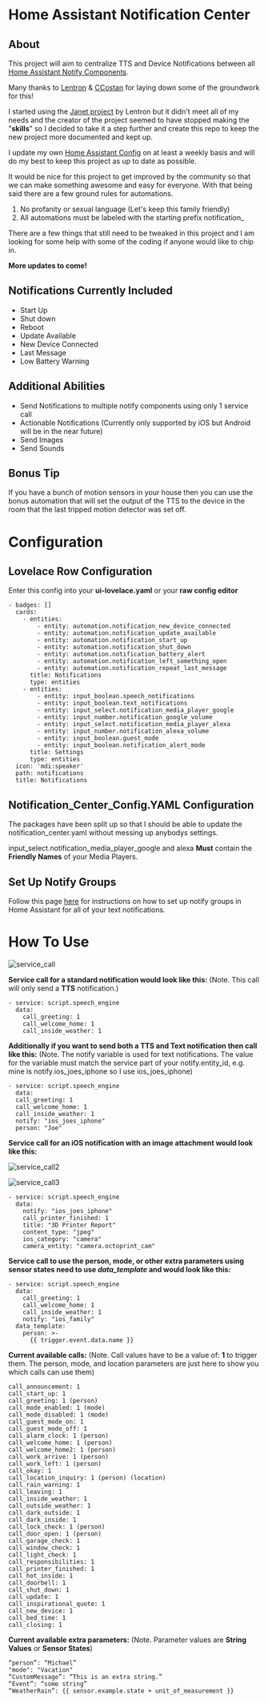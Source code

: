 # Home Assistant Notification Center

## About

This project will aim to centralize TTS and Device Notifications between all [Home Assistant Notify Components](https://www.home-assistant.io/components/notify/).

Many thanks to [Lentron](https://github.com/Lentron) & [CCostan](https://github.com/CCOSTAN) for laying down some of the groundwork for this!

I started using the [Janet project](https://community.home-assistant.io/t/janet-the-good-place/38904/2) by Lentron but it didn't meet all of my needs and the creator of the project seemed to have stopped making the "**skills**" so I decided to take it a step further and create this repo to keep the new project more documented and kept up.

I update my own [Home Assistant Config](https://github.com/3vasi0n89/home-assistant-config-files) on at least a weekly basis and will do my best to keep this project as up to date as possible.

It would be nice for this project to get improved by the community so that we can make something awesome and easy for everyone.
With that being said there are a few ground rules for automations.

1. No profanity or sexual language (Let's keep this family friendly)
2. All automations must be labeled with the starting prefix notification_

There are a few things that still need to be tweaked in this project and I am looking for some help with some of the coding if anyone would like to chip in.

**More updates to come!**

## Notifications Currently Included

* Start Up
* Shut down
* Reboot
* Update Available
* New Device Connected
* Last Message
* Low Battery Warning

## Additional Abilities

* Send Notifications to multiple notify components using only 1 service call
* Actionable Notifications (Currently only supported by iOS but Android will be in the near future)
* Send Images
* Send Sounds

## Bonus Tip

If you have a bunch of motion sensors in your house then you can use the bonus automation that will set the output of the TTS to the device in the room that the last tripped motion detector was set off.


# Configuration
## Lovelace Row Configuration

Enter this config into your **ui-lovelace.yaml** or your **raw config editor**

```
- badges: []
  cards:
    - entities:
        - entity: automation.notification_new_device_connected
        - entity: automation.notification_update_available
        - entity: automation.notification_start_up
        - entity: automation.notification_shut_down
        - entity: automation.notification_battery_alert
        - entity: automation.notification_left_something_open
        - entity: automation.notification_repeat_last_message
      title: Notifications
      type: entities
    - entities:
        - entity: input_boolean.speech_notifications
        - entity: input_boolean.text_notifications
        - entity: input_select.notification_media_player_google
        - entity: input_number.notification_google_volume
        - entity: input_select.notification_media_player_alexa
        - entity: input_number.notification_alexa_volume
        - entity: input_boolean.guest_mode
        - entity: input_boolean.notification_alert_mode
      title: Settings
      type: entities
  icon: 'mdi:speaker'
  path: notifications
  title: Notifications
```

## Notification_Center_Config.YAML Configuration

The packages have been split up so that I should be able to update the notification_center.yaml without messing up anybodys settings.

input_select.notification_media_player_google and alexa **Must** contain the **Friendly Names** of your Media Players.

## Set Up Notify Groups

Follow this page [here](https://www.home-assistant.io/components/notify.group/) for instructions on how to set up notify groups in Home Assistant for all of your text notifications.

# How To Use

![service_call][logo]

[logo]: https://github.com/3vasi0n89/home-assistant-config-files/blob/master/www/images/screenshot4.jpg "Service Call"

**Service call for a standard notification would look like this:** (Note. This call will only send a **TTS** notification.)
```
- service: script.speech_engine
  data:
    call_greeting: 1
    call_welcome_home: 1
    call_inside_weather: 1
```

**Additionally if you want to send both a TTS and Text notification then call like this:** (Note. The notify variable is used for text notifications. The value for the variable must match the service part of your notify.entity_id, e.g. mine is notify.ios_joes_iphone so I use ios_joes_iphone)
```
- service: script.speech_engine
  data:
  call_greeting: 1
  call_welcome_home: 1
  call_inside_weather: 1
  notify: "ios_joes_iphone"
  person: "Joe"
```

**Service call for an iOS notification with an image attachment would look like this:**

![service_call2][logo2]

[logo2]: https://github.com/3vasi0n89/home-assistant-config-files/blob/master/www/images/screentshot1.jpg "Service Call2"

![service_call3][logo3]

[logo3]: https://github.com/3vasi0n89/home-assistant-config-files/blob/master/www/images/screenshot2.jpg "Service Call3"
```
- service: script.speech_engine
  data:
    notify: "ios_joes_iphone"
    call_printer_finished: 1
    title: "3D Printer Report"
    content_type: "jpeg"
    ios_category: "camera"
    camera_entity: "camera.octoprint_cam"
```

**Service call to use the person, mode, or other extra parameters using sensor states need to use *data_template* and would look like this:**
```
- service: script.speech_engine
  data:
    call_greeting: 1
    call_welcome_home: 1
    call_inside_weather: 1
    notify: "ios_family"
  data_template:
    person: >-
      {{ trigger.event.data.name }}
```

**Current available calls:** (Note. Call values have to be a value of: **1** to trigger them. The person, mode, and location parameters are just here to show you which calls can use them)
```
call_announcement: 1
call_start_up: 1
call_greeting: 1 (person)
call_mode_enabled: 1 (mode)
call_mode_disabled: 1 (mode)
call_guest_mode_on: 1
call_guest_mode_off: 1
call_alarm_clock: 1 (person)
call_welcome_home: 1 (person)
call_welcome_home2: 1 (person)
call_work_arrive: 1 (person)
call_work_left: 1 (person)
call_okay: 1
call_location_inquiry: 1 (person) (location)
call_rain_warning: 1
call_leaving: 1
call_inside_weather: 1
call_outside_weather: 1
call_dark_outside: 1
call_dark_inside: 1
call_lock_check: 1 (person)
call_door_open: 1 (person)
call_garage_check: 1
call_window_check: 1
call_light_check: 1
call_responsibilities: 1
call_printer_finished: 1
call_hot_inside: 1
call_doorbell: 1
call_shut_down: 1
call_update: 1
call_inspirational_quote: 1
call_new_device: 1
call_bed_time: 1
call_closing: 1
```

**Current available extra parameters:** (Note. Parameter values are **String Values** or **Sensor States**)
```
“person”: “Michael”
"mode": "Vacation"
“CustomMessage”: “This is an extra string.”
“Event”: “some string”
“WeatherRain”: {{ sensor.example.state + unit_of_measurement }}
```
